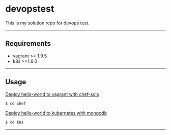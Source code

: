 # devopstest

This is my solution repo for devops test.

---

## Requirements

* vagrant >= 1.9.5
* k8s >=1.6.0

---

## Usage

[Deploy hello-world to vagrant with chef-solo](https://github.com/Sadathossain/devopstest/tree/master/chef)

```sh
$ cd chef
```

[Deploy hello-world to kubernetes with mongodb](https://github.com/Sadathossain/devopstest/tree/master/k8s)

```sh
$ cd k8s
```

---
